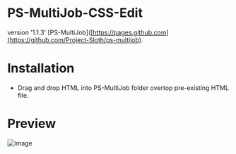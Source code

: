 # PS-MultiJob-CSS-Edit
version '1.1.3' 
[PS-MultiJob]([https://pages.github.com](https://github.com/Project-Sloth/ps-multijob).

# Installation

- Drag and drop HTML into PS-MultiJob folder overtop pre-existing HTML file.

# Preview
![image](https://github.com/ItzJonzey/PS-MultiJob-CSS-Edit/assets/140835042/2ce5768f-055c-49a0-b00f-daa8b4f27dfb)

